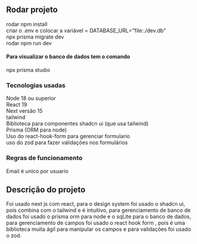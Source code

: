 ## Rodar projeto

rodar npm install  
criar o .env e colocar a variável = DATABASE_URL="file:./dev.db"  
npx prisma migrate dev  
rodar npm run dev

#### Para visualizar o banco de dados tem o comando

npx prisma studio

### Tecnologias usadas

Node 18 ou superior  
React 19  
Next versão 15  
tailwind  
Biblioteca para componentes shadcn ui (que usa tailwind)  
Prisma (ORM para node)  
Uso do react-hook-form para gerenciar formulario  
uso do zod para fazer validações nos formulários

### Regras de funcionamento

Email é unico por usuario

## Descrição do projeto

Foi usado next js com react, para o design system foi usado o shadcn ui, pois combina com o tailwind e é intuitivo, para gerenciamento de banco de dados foi usado o prisma orm para node e o sqLite para o banco de dados, para gerenciamento de campos foi usado o react hook form , pois é uma biblioteca muita ágil para manipular os campos e para validações foi usado o zod.
